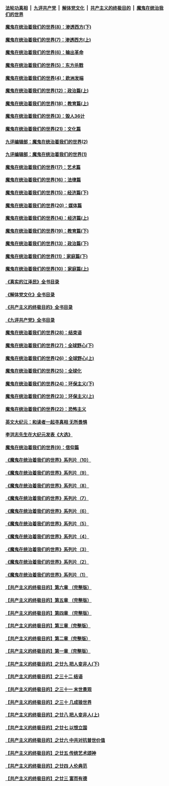 ####  [法轮功真相](../../../../basic/blob/master/README.md?t=10281031) &nbsp;|&nbsp; [九评共产党](../../../../9ping.md/blob/master/README.md?t=10281031) &nbsp;|&nbsp; [解体党文化](../../../../jtdwh.md/blob/master/README.md?t=10281031)  &nbsp;|&nbsp; [共产主义的终极目的](../../../../gczydzjmd.md/blob/master/README.md?t=10281031) &nbsp;|&nbsp; [魔鬼在统治我们的世界](../../../../mgztzwmdsj.md/blob/master/README.md?t=10281031) 

#### [魔鬼在统治着我们的世界(8)：渗透西方(下)](../pages/nsc422/n10429603.md?t=10281031) 

#### [魔鬼在统治着我们的世界(7)：渗透西方(上)](../pages/nsc422/n10426013.md?t=10281031) 

#### [魔鬼在统治着我们的世界(6)：输出革命](../pages/nsc422/n10421536.md?t=10281031) 

#### [魔鬼在统治着我们的世界(5)：东方杀戮](../pages/nsc422/n10417707.md?t=10281031) 

#### [魔鬼在统治着我们的世界(4)：欧洲发端](../pages/nsc422/n10414890.md?t=10281031) 

#### [魔鬼在统治着我们的世界(12)：政治篇(上)](../pages/nsc422/n10444576.md?t=10281031) 

#### [魔鬼在统治着我们的世界(18)：教育篇(上)](../pages/nsc422/n10526970.md?t=10281031) 

#### [魔鬼在统治着我们的世界(3)：毁人36计](../pages/nsc422/n10411583.md?t=10281031) 

#### [魔鬼在统治着我们的世界(21)：文化篇](../pages/nsc422/n10597706.md?t=10281031) 

#### [九评编辑部：魔鬼在统治着我们的世界(2)](../pages/nsc422/n10410036.md?t=10281031) 

#### [九评编辑部：魔鬼在统治着我们的世界(1)](../pages/nsc422/n10406825.md?t=10281031) 

#### [魔鬼在统治着我们的世界(17)：艺术篇](../pages/nsc422/n10499093.md?t=10281031) 

#### [魔鬼在统治着我们的世界(16)：法律篇](../pages/nsc422/n10485969.md?t=10281031) 

#### [魔鬼在统治着我们的世界(15)：经济篇(下)](../pages/nsc422/n10469975.md?t=10281031) 

#### [魔鬼在统治着我们的世界(20)：媒体篇](../pages/nsc422/n10586579.md?t=10281031) 

#### [魔鬼在统治着我们的世界(14)：经济篇(上)](../pages/nsc422/n10457370.md?t=10281031) 

#### [魔鬼在统治着我们的世界(19)：教育篇(下)](../pages/nsc422/n10564808.md?t=10281031) 

#### [魔鬼在统治着我们的世界(13)：政治篇(下)](../pages/nsc422/n10448270.md?t=10281031) 

#### [魔鬼在统治着我们的世界(11)：家庭篇(下)](../pages/nsc422/n10440961.md?t=10281031) 

#### [魔鬼在统治着我们的世界(10)：家庭篇(上)](../pages/nsc422/n10435448.md?t=10281031) 

#### [《真实的江泽民》全书目录](../pages/nsc422/n13721399.md?t=10281031) 

#### [《解体党文化》全书目录](../pages/nsc422/n13721157.md?t=10281031) 

#### [《共产主义的终极目的》全书目录](../pages/nsc422/n13721048.md?t=10281031) 

#### [《九评共产党》全书目录](../pages/nsc422/n13708085.md?t=10281031) 

#### [魔鬼在统治着我们的世界(28)：结束语](../pages/nsc422/n10936246.md?t=10281031) 

#### [魔鬼在统治着我们的世界(27)：全球野心(下)](../pages/nsc422/n10928319.md?t=10281031) 

#### [魔鬼在统治着我们的世界(26)：全球野心(上)](../pages/nsc422/n10900318.md?t=10281031) 

#### [魔鬼在统治着我们的世界(25)：全球化](../pages/nsc422/n10788205.md?t=10281031) 

#### [魔鬼在统治着我们的世界(24)：环保主义(下)](../pages/nsc422/n10695307.md?t=10281031) 

#### [魔鬼在统治着我们的世界(23)：环保主义(上)](../pages/nsc422/n10688613.md?t=10281031) 

#### [魔鬼在统治着我们的世界(22)：恐怖主义](../pages/nsc422/n10614727.md?t=10281031) 

#### [英文大纪元：和读者一起寻真相 无所畏惧](../pages/nsc422/n12542027.md?t=10281031) 

#### [李洪志先生在大纪元发表《大选》](../pages/nsc422/n12534746.md?t=10281031) 

#### [魔鬼在统治着我们的世界(9)：信仰篇](../pages/nsc422/n10432159.md?t=10281031) 

#### [《魔鬼在统治着我们的世界》系列片（10）](../pages/nsc422/n12292670.md?t=10281031) 

#### [《魔鬼在统治着我们的世界》系列片（9）](../pages/nsc422/n12290859.md?t=10281031) 

#### [《魔鬼在统治着我们的世界》系列片（8）](../pages/nsc422/n12287445.md?t=10281031) 

#### [《魔鬼在统治着我们的世界》系列片（7）](../pages/nsc422/n12283425.md?t=10281031) 

#### [《魔鬼在统治着我们的世界》系列片（6）](../pages/nsc422/n12282314.md?t=10281031) 

#### [《魔鬼在统治着我们的世界》系列片（5）](../pages/nsc422/n12281419.md?t=10281031) 

#### [《魔鬼在统治着我们的世界》系列片（4）](../pages/nsc422/n12274024.md?t=10281031) 

#### [《魔鬼在统治着我们的世界》系列片（3）](../pages/nsc422/n12271322.md?t=10281031) 

#### [《魔鬼在统治着我们的世界》系列片（2）](../pages/nsc422/n12269049.md?t=10281031) 

#### [《魔鬼在统治着我们的世界》系列片（1）](../pages/nsc422/n12267575.md?t=10281031) 

#### [【共产主义的终极目的】第六章 （完整版）](../pages/nsc422/n11428913.md?t=10281031) 

#### [【共产主义的终极目的】第五章 （完整版）](../pages/nsc422/n11428912.md?t=10281031) 

#### [【共产主义的终极目的】第四章 （完整版）](../pages/nsc422/n11428907.md?t=10281031) 

#### [【共产主义的终极目的】第三章（完整版）](../pages/nsc422/n11428848.md?t=10281031) 

#### [【共产主义的终极目的】第二章（完整版）](../pages/nsc422/n11428831.md?t=10281031) 

#### [【共产主义的终极目的】第一章（完整版）](../pages/nsc422/n11417651.md?t=10281031) 

#### [【共产主义的终极目的】之廿九 把人变非人(下)](../pages/nsc422/n11344140.md?t=10281031) 

#### [【共产主义的终极目的】之三十二 结语](../pages/nsc422/n11360535.md?t=10281031) 

#### [【共产主义的终极目的】之三十一 末世景观](../pages/nsc422/n11351129.md?t=10281031) 

#### [【共产主义的终极目的】之三十 几成狼世界](../pages/nsc422/n11348280.md?t=10281031) 

#### [【共产主义的终极目的】之廿八 把人变非人(上)](../pages/nsc422/n11340492.md?t=10281031) 

#### [【共产主义的终极目的】之廿七 以恨立国](../pages/nsc422/n11336944.md?t=10281031) 

#### [【共产主义的终极目的】之廿六 中共对抗普世价值](../pages/nsc422/n11324785.md?t=10281031) 

#### [【共产主义的终极目的】之廿五 传统艺术颂神](../pages/nsc422/n11296396.md?t=10281031) 

#### [【共产主义的终极目的】之廿四 人伦典范](../pages/nsc422/n11296397.md?t=10281031) 

#### [【共产主义的终极目的】之廿三 富而有德](../pages/nsc422/n11283598.md?t=10281031) 

